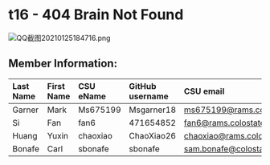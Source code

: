 # t16 - 404 Brain Not Found
![QQ截图20210125184716.png](https://global.cdn.mikupics.cn/2021/01/26/00cf8492ef0f1.png)
## Member Information:
| Last Name | First Name | CSU eName | GitHub username | CSU email                   |
| :---      | :---       | :---      | :---            | :---                        |
| Garner    | Mark       | Ms675199  | Msgarner18      | ms675199@rams.colostate.edu |
| Si        | Fan        | fan6      | 471654852       | fan6@rams.colostate.edu     |
| Huang     | Yuxin      | chaoxiao  | ChaoXiao26      | chaoxiao@rams.colostate.edu |
| Bonafe    | Carl       | sbonafe   | sbonafe         | sam.bonafe@colostate.edu    |
